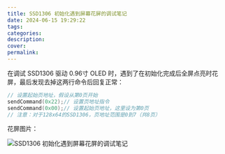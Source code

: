```yaml
---
title: SSD1306 初始化遇到屏幕花屏的调试笔记
date: 2024-06-15 19:29:22
tags:
categories:
description:
cover:
permalink:
---
```


在调试 SSD1306 驱动 0.96寸 OLED 时，遇到了在初始化完成后全屏点亮时花屏，最后发现去掉这两行命令后回复正常：

```c
// 设置起始页地址，假设从第0页开始
sendCommand(0x22);// 设置页地址指令
sendCommand(0x00);// 设置起始页地址，这里设为第0页
// 注意：对于128x64的SSD1306，页地址范围是0到7（共8页）
```

花屏图片：

![SSD1306 初始化遇到屏幕花屏的调试笔记](/img/post_img/ssd1306-init-01.jpg)
